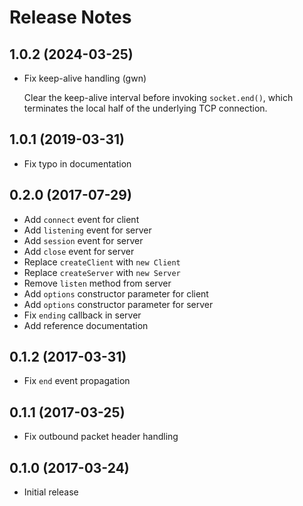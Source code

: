 # Release Notes

## 1.0.2 (2024-03-25)

- Fix keep-alive handling (gwn)

  Clear the keep-alive interval before invoking `socket.end()`, which
  terminates the local half of the underlying TCP connection.

## 1.0.1 (2019-03-31)

- Fix typo in documentation

## 0.2.0 (2017-07-29)

- Add `connect` event for client
- Add `listening` event for server
- Add `session` event for server
- Add `close` event for server
- Replace `createClient` with `new Client`
- Replace `createServer` with `new Server`
- Remove `listen` method from server
- Add `options` constructor parameter for client
- Add `options` constructor parameter for server
- Fix `ending` callback in server
- Add reference documentation

## 0.1.2 (2017-03-31)

- Fix `end` event propagation

## 0.1.1 (2017-03-25)

- Fix outbound packet header handling

## 0.1.0 (2017-03-24)

- Initial release
